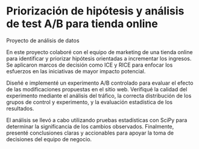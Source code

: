 # Priorización de hipótesis y análisis de test A/B para tienda online

Proyecto de análisis de datos 

En este proyecto colaboré con el equipo de marketing de una tienda online para identificar y priorizar hipótesis orientadas a incrementar los ingresos. Se aplicaron marcos de decisión como ICE y RICE para enfocar los esfuerzos en las iniciativas de mayor impacto potencial.

Diseñé e implementé un experimento A/B controlado para evaluar el efecto de las modificaciones propuestas en el sitio web. Verifiqué la calidad del experimento mediante el análisis del tráfico, la correcta distribución de los grupos de control y experimento, y la evaluación estadística de los resultados.

El análisis se llevó a cabo utilizando pruebas estadísticas con SciPy para determinar la significancia de los cambios observados. Finalmente, presenté conclusiones claras y accionables para apoyar la toma de decisiones del equipo de negocio.